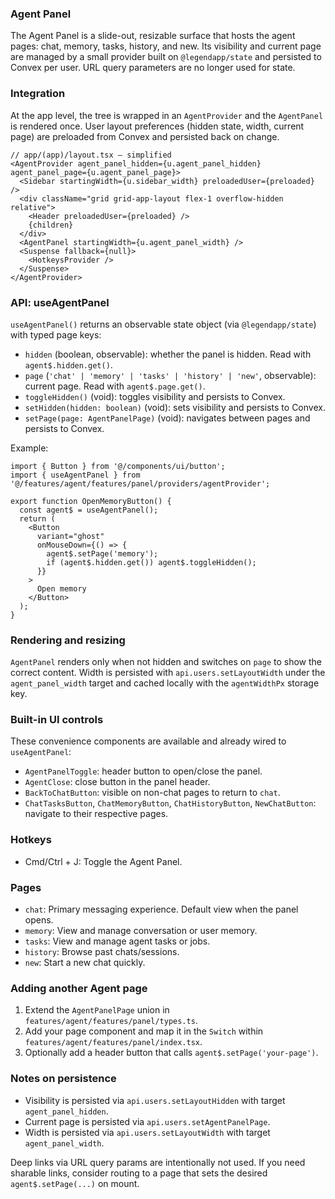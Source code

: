 ### Agent Panel

The Agent Panel is a slide-out, resizable surface that hosts the agent pages: chat, memory, tasks, history, and new. Its visibility and current page are managed by a small provider built on `@legendapp/state` and persisted to Convex per user. URL query parameters are no longer used for state.

### Integration

At the app level, the tree is wrapped in an `AgentProvider` and the `AgentPanel` is rendered once. User layout preferences (hidden state, width, current page) are preloaded from Convex and persisted back on change.

```tsx
// app/(app)/layout.tsx – simplified
<AgentProvider agent_panel_hidden={u.agent_panel_hidden} agent_panel_page={u.agent_panel_page}>
  <Sidebar startingWidth={u.sidebar_width} preloadedUser={preloaded} />
  <div className="grid grid-app-layout flex-1 overflow-hidden relative">
    <Header preloadedUser={preloaded} />
    {children}
  </div>
  <AgentPanel startingWidth={u.agent_panel_width} />
  <Suspense fallback={null}>
    <HotkeysProvider />
  </Suspense>
</AgentProvider>
```

### API: useAgentPanel

`useAgentPanel()` returns an observable state object (via `@legendapp/state`) with typed page keys:

- `hidden` (boolean, observable): whether the panel is hidden. Read with `agent$.hidden.get()`.
- `page` (`'chat' | 'memory' | 'tasks' | 'history' | 'new'`, observable): current page. Read with `agent$.page.get()`.
- `toggleHidden()` (void): toggles visibility and persists to Convex.
- `setHidden(hidden: boolean)` (void): sets visibility and persists to Convex.
- `setPage(page: AgentPanelPage)` (void): navigates between pages and persists to Convex.

Example:

```tsx
import { Button } from '@/components/ui/button';
import { useAgentPanel } from '@/features/agent/features/panel/providers/agentProvider';

export function OpenMemoryButton() {
  const agent$ = useAgentPanel();
  return (
    <Button
      variant="ghost"
      onMouseDown={() => {
        agent$.setPage('memory');
        if (agent$.hidden.get()) agent$.toggleHidden();
      }}
    >
      Open memory
    </Button>
  );
}
```

### Rendering and resizing

`AgentPanel` renders only when not hidden and switches on `page` to show the correct content. Width is persisted with `api.users.setLayoutWidth` under the `agent_panel_width` target and cached locally with the `agentWidthPx` storage key.

### Built-in UI controls

These convenience components are available and already wired to `useAgentPanel`:

- `AgentPanelToggle`: header button to open/close the panel.
- `AgentClose`: close button in the panel header.
- `BackToChatButton`: visible on non-chat pages to return to `chat`.
- `ChatTasksButton`, `ChatMemoryButton`, `ChatHistoryButton`, `NewChatButton`: navigate to their respective pages.

### Hotkeys

- Cmd/Ctrl + J: Toggle the Agent Panel.

### Pages

- `chat`: Primary messaging experience. Default view when the panel opens.
- `memory`: View and manage conversation or user memory.
- `tasks`: View and manage agent tasks or jobs.
- `history`: Browse past chats/sessions.
- `new`: Start a new chat quickly.

### Adding another Agent page

1. Extend the `AgentPanelPage` union in `features/agent/features/panel/types.ts`.
2. Add your page component and map it in the `Switch` within `features/agent/features/panel/index.tsx`.
3. Optionally add a header button that calls `agent$.setPage('your-page')`.

### Notes on persistence

- Visibility is persisted via `api.users.setLayoutHidden` with target `agent_panel_hidden`.
- Current page is persisted via `api.users.setAgentPanelPage`.
- Width is persisted via `api.users.setLayoutWidth` with target `agent_panel_width`.

Deep links via URL query params are intentionally not used. If you need sharable links, consider routing to a page that sets the desired `agent$.setPage(...)` on mount.
